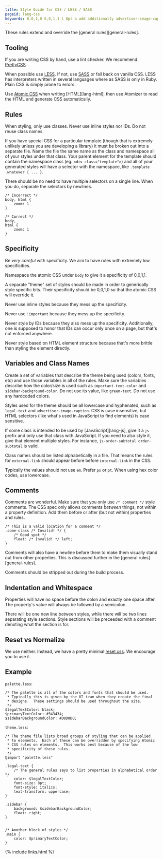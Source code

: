 ```yaml
---
title: Style Guide for CSS / LESS / SASS
pageid: lang-css
keywords: 0,0,1,0 0,0,1,1 1 8pt a add additionally advertiser-image-caption after aim all allows alphabetical alphabetically also always and any anywhere appear applied are as atomic atomizer automatically back background based be because before being best between bits black body brittle broad broken build but by can careful case checker class classes codes colon color colors comment comments contain correct create css d0d0d0 definition describe designs developing directly discussed div do during each eg element elements em encourage enforced errors etc exactly example extend external-link extremely fall file final find float followed fonts font-size font-style for from further general generate generated generically give given good green-text groups hand hardcoded has have hex honor how html hyphenated ids if import important important-text-color in incorrect indentation inline insensitive instance instead intended internal-link interpreters into invalid is it italics its javascript js js-order-subtotal languages left legal-text legaltextcolor less library like line lint list listed lists location low lowercase made make means mess minimal more multiple must name names namespace need neither never newline newlines no nor normalize not occur of on once one only or order order-subtotal other out overridden override page palette parent particular plain possible prefer prefix pretty prettycss process prone properties property property's pt px read recommend reset reuse right ruby rules same sass says selector selectors semicolon sensitive separate set settings several should sidebar sidebarbackgroundcolor sidebar-background-color simply single site size so some some-class space spec special specific specificities specificity specifying spot stand stripped structure style styles styling such supposed sure team template text-transform than that that's the their them theme then there these they things this those though throughout to tooling typically ui under unless unlikely up uppercase use used using valid value values vanilla variables very visually vs we whatever what's when where whitespace will with within wonderful works writing written you your zoom
---
```


These rules extend and override the [general rules][general-rules].


Tooling
-------

If you are writing CSS by hand, use a lint checker.  We recommend [PrettyCSS].

When possible use [LESS].  If not, use [SASS] or fall back on vanilla CSS.  LESS has interpreters written in several languages where as SASS is only in Ruby.  Plain CSS is simply prone to errors.

Use [Atomic CSS] when writing [HTML][lang-html], then use Atomizer to read the HTML and generate CSS automatically.


Rules
-----

When styling, only use classes.  Never use inline styles nor IDs.    Do not reuse class names.

If you have special CSS for a particular template (though that is extremely unlikely unless you are developing a library) it must be broken out into a separate file.  Name the file the same name as the class and namespace all of your styles under that class.  Your parent element for the template should contain the namespace class (eg. `<div class="template">`) and all of your generated styles will have a selector with the namespace, like `.template .whatever { ... }`.

There should be no need to have multiple selectors on a single line.  When you do, separate the selectors by newlines.

    /* Incorrect */
    body, html {
        zoom: 1
    }

    /* Correct */
    body,
    html {
        zoom: 1
    }


Specificity
-----------

Be *very careful* with specificity.  We aim to have rules with extremely low specificities.

Namespace the atomic CSS under `body` to give it a specificity of 0,0,1,1.

A separate "theme" set of styles should be made in order to generically style specific bits.  Their specificity should be 0,0,1,0 so that the atomic CSS will override it.

Never use inline styles because they mess up the specificity.

Never use `!important` because they mess up the specificity.

Never style by IDs because they also mess up the specificity.  Additionally, one is supposed to honor that IDs can occur only once on a page, but that's not enforced anywhere.

Never style based on HTML element structure because that's more brittle than styling the element directly.


Variables and Class Names
-------------------------

Create a set of variables that describe the theme being used (colors, fonts, etc) and use those variables in all of the rules.  Make sure the variables describe how the color/size is used such as `important-text-color` and `sidebar-background-color`.  Do not use its value, like `green-text`.  Do not use any hardcoded colors.

Styles used for the theme should be all lowercase and hyphenated, such as `legal-text` and `advertiser-image-caption`.  CSS is case insensitive, but HTML selectors (like what's used in JavaScript to find elements) is case sensitive.

If some class is intended to be used by [JavaScript][lang-js], give it a `js-` prefix and only use that class with JavaScript.  If you need to also style it, give that element multiple styles.  For instance, `js-order-subtotal order-subtotal` is valid.

Class names should be listed alphabetically in a file.  That means the rules for `external-link` should appear before before `internal-link` in the CSS.

Typically the values should not use `em`.  Prefer `px` or `pt`.  When using hex color codes, use lowercase.


Comments
--------

Comments are wonderful.  Make sure that you only use `/* comment */` style comments.  The CSS spec only allows comments *between* things, not within a property definition.  Add them before or after (but not within) properties and rules.

    /* This is a valid location for a comment */
    .some-class /* Invalid! */ {
        /* Good spot */
        float: /* Invalid! */ left;
    }

Comments will also have a newline before them to make them visually stand out from other properties.  This is discussed further in the [general rules][general-rules].

Comments should be stripped out during the build process.


Indentation and Whitespace
--------------------------

Properties will have no space before the colon and exactly one space after.  The property's value will always be followed by a semicolon.

There will be one new line between styles, while there will be two lines separating style sections.  Style sections will be preceeded with a comment denoting what the section is for.


Reset vs Normalize
------------------

We use neither.  Instead, we have a pretty minimal [reset.css](reset.css).  We encourage you to use it.


Example
-------

`palette.less`:

    /* The palette is all of the colors and fonts that should be used.
     * Typically this is given by the UI team when they create the final
     * designs.  These settings should be used throughout the site.
     */
    $legalTextColor: black;
	$primaryTextColor: #343434;
    $sidebarBackgroundColor: #D0D0D0;

`theme.less`:

    /* The theme file lists broad groups of styling that can be applied
     * to elements.  Each of these can be overridden by specifying Atomic
     * CSS rules on elements.  This works best because of the low
     * specificity of these rules.
     */
    @import "palette.less"

    .legal-text {
        /* The general rules says to list properties in alphabetical order */
        color: $legalTextColor;
        font-size: 8pt;
        font-style: italics;
        text-transform: uppercase;
    }

    .sidebar {
        background: $sidebarBackgroundColor;
        float: right;
    }


    /* Another block of styles */
    .main {
        color: $primaryTextColor;
    }


[Atomic CSS]: http://acss.io/
[LESS]: http://lesscss.org/
[PrettyCSS]: https://github.com/fidian/PrettyCSS
[SASS]: http://sass-lang.com/

{% include links.html %}
